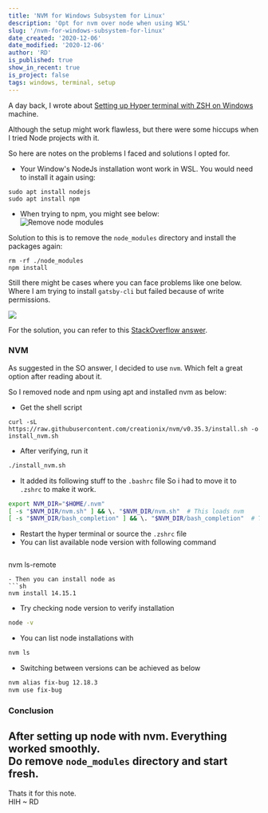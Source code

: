 ```yaml
---
title: 'NVM for Windows Subsystem for Linux'
description: 'Opt for nvm over node when using WSL'
slug: '/nvm-for-windows-subsystem-for-linux'
date_created: '2020-12-06'
date_modified: '2020-12-06'
author: 'RD'
is_published: true
show_in_recent: true
is_project: false
tags: windows, terminal, setup
---
```


A day back, I wrote about [Setting up Hyper terminal with ZSH on Windows](/setup-hyper-terminal-with-zsh-on-windows) machine.  

Although the setup might work flawless, but there were some hiccups when I tried Node projects with it.  

So here are notes on the problems I faced and solutions I opted for.  


- Your Window's NodeJs installation wont work in WSL. You would need to install it again using:  
```
sudo apt install nodejs
sudo apt install npm
```
- When trying to npm, you might see below:  
![Remove node modules](/images/remove-node-modules.png)  
  
Solution to this is to remove the `node_modules` directory and install the packages again:  
```
rm -rf ./node_modules
npm install
```

Still there might be cases where you can face problems like one below.  
Where I am trying to install `gatsby-cli` but failed because of write permissions.  

![](/images/npm-permission-issue.png)

For the solution, you can refer to this [StackOverflow answer](https://stackoverflow.com/a/40905762/958616).  

### NVM

As suggested in the SO answer, I decided to use `nvm`. Which felt a great option after reading about it.  

So I removed node and npm using apt and installed nvm as below:  

- Get the shell script  
```
curl -sL https://raw.githubusercontent.com/creationix/nvm/v0.35.3/install.sh -o install_nvm.sh
```

- After verifying, run it  
```sh
./install_nvm.sh
```

- It added its following stuff to the `.bashrc` file So i had to move it to `.zshrc` to make it work.
```sh
export NVM_DIR="$HOME/.nvm"
[ -s "$NVM_DIR/nvm.sh" ] && \. "$NVM_DIR/nvm.sh"  # This loads nvm
[ -s "$NVM_DIR/bash_completion" ] && \. "$NVM_DIR/bash_completion"  # This loads nvm bash_complet>
```

- Restart the hyper terminal or source the `.zshrc` file
- You can list available node version with following command  
  ```sh
nvm ls-remote
  ```
- Then you can install node as  
```sh
nvm install 14.15.1
```
- Try checking node version to verify installation  
```sh
node -v
```
- You can list node installations with  
```sh
nvm ls
```
- Switching between versions can be achieved as below  
```sh
nvm alias fix-bug 12.18.3
nvm use fix-bug
```

### Conclusion

After setting up node with nvm. Everything worked smoothly.  
Do remove `node_modules` directory and start fresh.  
----

Thats it for this note.  
HIH
~ RD





